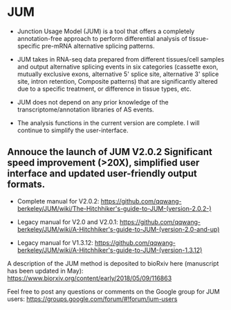 # JUM
- Junction Usage Model (JUM) is a tool that offers a completely annotation-free approach to perform differential analysis of tissue-specific pre-mRNA alternative splicing patterns.

- JUM takes in RNA-seq data prepared from different tissues/cell samples and output alternative splicing events in six categories (cassette exon, mutually exclusive exons, alternative 5' splice site, alternative 3' splice site, intron retention, Composite patterns) that are significantly altered due to a specific treatment, or difference in tissue types, etc.

- JUM does not depend on any prior knowledge of the transcriptome/annotation libraries of AS events.

- The analysis functions in the current version are complete. I will continue to simplify the user-interface.

## Annouce the launch of JUM V2.0.2  Significant speed improvement (>20X), simplified user interface and updated user-friendly output formats.
* Complete manual for V2.0.2: <https://github.com/qqwang-berkeley/JUM/wiki/The-Hitchhiker's-guide-to-JUM-(version-2.0.2-)>

* Legacy manual for V2.0 and V2.0.1: <https://github.com/qqwang-berkeley/JUM/wiki/A-Hitchhiker's-guide-to-JUM-(version-2.0-and-up)>

* Legacy manual for V1.3.12: <https://github.com/qqwang-berkeley/JUM/wiki/A-Hitchhiker's-guide-to-JUM-(version-1.3.12)>

A description of the JUM method is deposited to bioRxiv here (manuscript has been updated in May): https://www.biorxiv.org/content/early/2018/05/09/116863

Feel free to post any questions or comments on the Google group for JUM users: https://groups.google.com/forum/#!forum/jum-users
